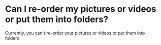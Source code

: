 # Can I re-order my pictures or videos or put them into folders?

Currently, you can't re-order your pictures or videos or put them into folders.

